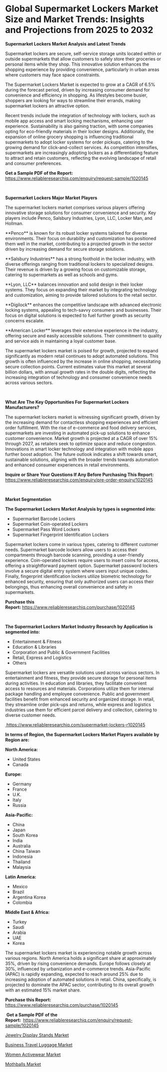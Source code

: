 <p><h1>Global Supermarket Lockers Market Size and Market Trends: Insights and Projections from 2025 to 2032</h1></p><p><strong>Supermarket Lockers Market Analysis and Latest Trends</strong></p>
<p><p>Supermarket lockers are secure, self-service storage units located within or outside supermarkets that allow customers to safely store their groceries or personal items while they shop. This innovative solution enhances the shopping experience by providing convenience, particularly in urban areas where customers may face space constraints. </p><p>The Supermarket Lockers Market is expected to grow at a CAGR of 6.5% during the forecast period, driven by increasing consumer demand for convenience and efficiency in shopping. As lifestyles become busier, shoppers are looking for ways to streamline their errands, making supermarket lockers an attractive option.</p><p>Recent trends include the integration of technology with lockers, such as mobile app access and smart locking mechanisms, enhancing user experience. Sustainability is also gaining traction, with some companies opting for eco-friendly materials in their locker designs. Additionally, the expansion of online grocery shopping is influencing traditional supermarkets to adopt locker systems for order pickups, catering to the growing demand for click-and-collect services. As competition intensifies, supermarkets are increasingly adopting lockers as a differentiating feature to attract and retain customers, reflecting the evolving landscape of retail and consumer preferences.</p></p>
<p><strong>Get a Sample PDF of the Report:&nbsp;</strong> <a href="https://www.reliableresearchiq.com/enquiry/request-sample/1020145?utm_campaign=1159&utm_medium=2&utm_source=Github&utm_content=ia&utm_term=15022025&utm_id=supermarket-lockers">https://www.reliableresearchiq.com/enquiry/request-sample/1020145</a></p>
<p>&nbsp;</p>
<p><strong>Supermarket Lockers Major Market Players</strong></p>
<p><p>The supermarket lockers market comprises various players offering innovative storage solutions for consumer convenience and security. Key players include Penco, Salsbury Industries, Lyon, LLC, Locker Man, and Hollman.</p><p>**Penco** is known for its robust locker systems tailored for diverse environments. Their focus on durability and customization has positioned them well in the market, contributing to a projected growth in the sector driven by increasing demand for secure storage solutions. </p><p>**Salsbury Industries** has a strong foothold in the locker industry, with diverse offerings ranging from traditional lockers to specialized designs. Their revenue is driven by a growing focus on customizable storage, catering to supermarkets as well as schools and gyms. </p><p>**Lyon, LLC** balances innovation and solid design in their locker systems. They focus on expanding their market by integrating technology and customization, aiming to provide tailored solutions to the retail sector. </p><p>**Digilock** enhances the competitive landscape with advanced electronic locking systems, appealing to tech-savvy consumers and businesses. Their focus on digital solutions is expected to fuel further growth as security concerns escalate.</p><p>**American Locker** leverages their extensive experience in the industry, offering secure and easily accessible solutions. Their commitment to quality and service aids in maintaining a loyal customer base.</p><p>The supermarket lockers market is poised for growth, projected to expand significantly as modern retail continues to adopt automated solutions. This growth is often influenced by the increase in online shopping, necessitating secure collection points. Current estimates value this market at several billion dollars, with annual growth rates in the double digits, reflecting the increasing integration of technology and consumer convenience needs across various sectors.</p></p>
<p>&nbsp;</p>
<p><strong>What Are The Key Opportunities For Supermarket Lockers Manufacturers?</strong></p>
<p><p>The supermarket lockers market is witnessing significant growth, driven by the increasing demand for contactless shopping experiences and efficient order fulfillment. With the rise of e-commerce and food delivery services, supermarkets are investing in automated pick-up solutions to enhance customer convenience. Market growth is projected at a CAGR of over 15% through 2027, as retailers seek to optimize space and reduce congestion. Innovations in smart locker technology and integration with mobile apps further boost adoption. The future outlook indicates a shift towards smart, sustainable solutions, aligning with the broader trends towards automation and enhanced consumer experiences in retail environments.</p></p>
<p><strong>Inquire or Share Your Questions If Any Before Purchasing This Report:</strong> <a href="https://www.reliableresearchiq.com/enquiry/pre-order-enquiry/1020145?utm_campaign=1159&utm_medium=2&utm_source=Github&utm_content=ia&utm_term=15022025&utm_id=supermarket-lockers">https://www.reliableresearchiq.com/enquiry/pre-order-enquiry/1020145</a></p>
<p>&nbsp;</p>
<p><strong>Market Segmentation</strong></p>
<p><strong>The Supermarket Lockers Market Analysis by types is segmented into:</strong></p>
<p><ul><li>Supermarket Barcode Lockers</li><li>Supermarket Coin-operated Lockers</li><li>Supermarket Pass Word Lockers</li><li>Supermarket Fingerprint Identification Lockers</li></ul></p>
<p><p>Supermarket lockers come in various types, catering to different customer needs. Supermarket barcode lockers allow users to access their compartments through barcode scanning, providing a user-friendly experience. Coin-operated lockers require users to insert coins for access, offering a straightforward payment option. Supermarket password lockers involve a secure digital entry system where users input unique codes. Finally, fingerprint identification lockers utilize biometric technology for enhanced security, ensuring that only authorized users can access their belongings, thus enhancing overall convenience and safety in supermarkets.</p></p>
<p><strong>Purchase this Report:&nbsp;</strong><a href="https://www.reliableresearchiq.com/purchase/1020145?utm_campaign=1159&utm_medium=2&utm_source=Github&utm_content=ia&utm_term=15022025&utm_id=supermarket-lockers">https://www.reliableresearchiq.com/purchase/1020145</a></p>
<p>&nbsp;</p>
<p><strong>The Supermarket Lockers Market Industry Research by Application is segmented into:</strong></p>
<p><ul><li>Entertainment & Fitness</li><li>Education & Libraries</li><li>Corporation and Public & Government Facilities</li><li>Retail, Express and Logistics</li><li>Others</li></ul></p>
<p><p>Supermarket lockers are versatile solutions used across various sectors. In entertainment and fitness, they provide secure storage for personal items during activities. In education and libraries, they facilitate convenient access to resources and materials. Corporations utilize them for internal package handling and employee convenience. Public and government facilities benefit from enhanced security and organized storage. In retail, they streamline order pick-ups and returns, while express and logistics industries use them for efficient parcel delivery and collection, catering to diverse customer needs.</p></p>
<p><a href="https://www.reliableresearchiq.com/supermarket-lockers-r1020145?utm_campaign=1159&utm_medium=2&utm_source=Github&utm_content=ia&utm_term=15022025&utm_id=supermarket-lockers">&nbsp;https://www.reliableresearchiq.com/supermarket-lockers-r1020145</a></p>
<p><strong>In terms of Region, the Supermarket Lockers Market Players available by Region are:</strong></p>
<p>
    <p> <strong> North America: </strong>
        <ul>
            <li>United States</li>
            <li>Canada</li>
        </ul>
        </p> 
    <p> <strong> Europe: </strong>
        <ul>
            <li>Germany</li>
            <li>France</li>
            <li>U.K.</li>
            <li>Italy</li>
            <li>Russia</li>
        </ul>
        </p> 
    <p> <strong> Asia-Pacific: </strong>
        <ul>
            <li>China</li>
            <li>Japan</li>
            <li>South Korea</li>
            <li>India</li>
            <li>Australia</li>
            <li>China Taiwan</li>
            <li>Indonesia</li>
            <li>Thailand</li>
            <li>Malaysia</li>
        </ul>
        </p> 
    <p> <strong> Latin America: </strong>
        <ul>
            <li>Mexico</li>
            <li>Brazil</li>
            <li>Argentina Korea</li>
            <li>Colombia</li>
        </ul>
        </p> 
    <p> <strong> Middle East & Africa: </strong>
        <ul>
            <li>Turkey</li>
            <li>Saudi</li>
            <li>Arabia</li>
            <li>UAE</li>
            <li>Korea</li>
        </ul>
    </p>
    </p>
<p><p>The supermarket lockers market is experiencing notable growth across various regions. North America holds a significant share at approximately 35%, driven by rising convenience demands. Europe follows closely at 30%, influenced by urbanization and e-commerce trends. Asia-Pacific (APAC) is rapidly expanding, expected to reach around 25% due to increasing adoption of automated solutions in retail. China, specifically, is projected to dominate the APAC sector, contributing to its overall growth with an estimated 15% market share.</p></p>
<p><strong>Purchase this Report: </strong><a href="https://www.reliableresearchiq.com/purchase/1020145?utm_campaign=1159&utm_medium=2&utm_source=Github&utm_content=ia&utm_term=15022025&utm_id=supermarket-lockers">https://www.reliableresearchiq.com/purchase/1020145</a></p>
<p>&nbsp;<strong>Get a Sample PDF of the Report:&nbsp;&nbsp;</strong><a href="https://www.reliableresearchiq.com/enquiry/request-sample/1020145?utm_campaign=1159&utm_medium=2&utm_source=Github&utm_content=ia&utm_term=15022025&utm_id=supermarket-lockers">https://www.reliableresearchiq.com/enquiry/request-sample/1020145</a></p>
<p><strong></strong></p>
<p><p><a href="https://github.com/rrosasdaunas/Market-Research-Report-List-1/blob/main/jewelry-display-stands-market.md?utm_campaign=1159&utm_medium=2&utm_source=Github&utm_content=ia&utm_term=15022025&utm_id=supermarket-lockers">Jewelry Display Stands Market</a></p><p><a href="https://github.com/ansanokajabi/Market-Research-Report-List-1/blob/main/business-travel-luggage-market.md?utm_campaign=1159&utm_medium=2&utm_source=Github&utm_content=ia&utm_term=15022025&utm_id=supermarket-lockers">Business Travel Luggage Market</a></p><p><a href="https://github.com/ancsyanagha/Market-Research-Report-List-1/blob/main/women-activewear-market.md?utm_campaign=1159&utm_medium=2&utm_source=Github&utm_content=ia&utm_term=15022025&utm_id=supermarket-lockers">Women Activewear Market</a></p><p><a href="https://github.com/zoccohaniech/Market-Research-Report-List-1/blob/main/mothballs-market.md?utm_campaign=1159&utm_medium=2&utm_source=Github&utm_content=ia&utm_term=15022025&utm_id=supermarket-lockers">Mothballs Market</a></p></p>